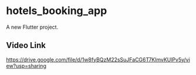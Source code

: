 # hotels_booking_app

A new Flutter project.

## Video Link 
https://drive.google.com/file/d/1w8fyBQzM22sSuJFaCG6T7KlmvKUlPv5y/view?usp=sharing

